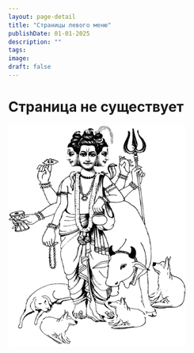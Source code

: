 ```yaml
---
layout: page-detail
title: "Страницы левого меню"
publishDate: 01-01-2025
description: ""
tags:
image:
draft: false
---
```


# Страница не существует
  
  
![Даттатрея](/upload/medialibrary/557/557a3bcc336a6a418e7092d9159d9e48.png "Даттатрея") 
